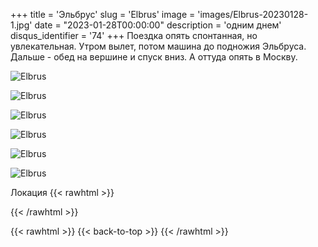 +++
title = 'Эльбрус'
slug = 'Elbrus'
image = 'images/Elbrus-20230128-1.jpg'
date = "2023-01-28T00:00:00"
description = 'одним днем'
disqus_identifier = '74'
+++
Поездка опять спонтанная, но увлекательная. Утром вылет, потом машина до подножия Эльбруса. Дальше - обед на вершине и спуск вниз. А оттуда опять в Москву.

![Elbrus](/images/Elbrus-20230128-2.jpg)

![Elbrus](/images/Elbrus-20230128-3.jpg)

![Elbrus](/images/Elbrus-20230128-4.jpg)

![Elbrus](/images/Elbrus-20230128-5.jpg)

![Elbrus](/images/Elbrus-20230128-6.jpg)

![Elbrus](/images/Elbrus-20230128-7.jpg)

Локация
{{< rawhtml >}}
<div class="yandex-map-container">
<script type="text/javascript" charset="utf-8" async src="https://api-maps.yandex.ru/services/constructor/1.0/js/?um=constructor%3A1bc6b865af3c8cb3776fe2736ae81c8cdae66a84782b1193a77582d2af51762e&amp;width=800&amp;height=400&amp;lang=ru_RU&amp;scroll=true"></script>
</div>
{{< /rawhtml >}}

{{< rawhtml >}}
{{< back-to-top >}}
{{< /rawhtml >}}